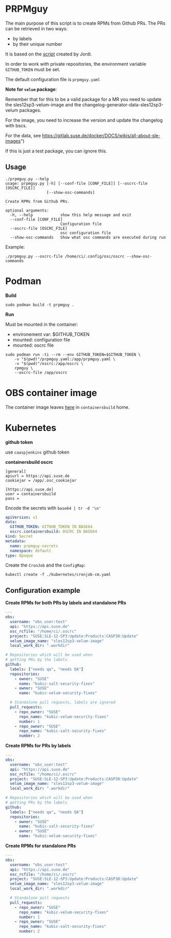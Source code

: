 # PRPMguy

The main purpose of this script is to create RPMs from Github PRs.
The PRs can be retrieved in two ways:
* by labels
* by their unique number

It is based on the [script](https://gitlab.suse.de/docker/automation/blob/master/scripts/create_project_from_pr.py) created by Jordi. 

In order to work with private repositories, the
environment variable `GITHUB_TOKEN` must be set.

The default configuration file is `prpmguy.yaml`


**Note for `velum` package**:

Remember that for this to be a valid package for a MR you need to update the sles12sp3-velum-image and the changelog-generator-data-sles12sp3-velum packages.

For the image, you need to increase the version and update the changelog with bscs.

For the data, see https://gitlab.suse.de/docker/DOCS/wikis/all-about-sle-images")

If this is just a test package, you can ignore this.


## Usage

```console
./prpmguy.py --help
usage: prpmguy.py [-h] [--conf-file [CONF_FILE]] [--oscrc-file [OSCRC_FILE]]
                  [--show-osc-commands]

Create RPMs from Github PRs.

optional arguments:
  -h, --help            show this help message and exit
  --conf-file [CONF_FILE]
                        Configuration file
  --oscrc-file [OSCRC_FILE]
                        osc configuration file
  --show-osc-commands   Show what osc commands are executed during run
```

Example:

```console
./prpmguy.py --oscrc-file /home/ci/.config/osc/oscrc --show-osc-commands
```

# Podman

**Build**

```console
sudo podman build -t prpmguy .
```

**Run**

Must be mounted in the container:
* environement var: $GITHUB_TOKEN
* mounted: configuration file
* mounted: oscrc file

```console
sudo podman run -ti --rm --env GITHUB_TOKEN=$GITHUB_TOKEN \
    -v "$(pwd)"/prpmguy.yaml:/app/prpmguy.yaml \
    -v "$(pwd)"/oscrc:/app/oscrc \
    rpmguy \
    --oscrc-file /app/oscrc
```

# OBS container image

The container image leaves [here](https://build.suse.de/package/show/home:containersbuild:branches:openSUSE.org:openSUSE:Templates:Images:15.0/prpmguy)
in `containersbuild` home.

# Kubernetes

**github token**

use `caaspjenkins` github token

**containersbuild oscrc**

```
[general]
apiurl = https://api.suse.de
cookiejar = /app/.osc_cookiejar

[https://api.suse.de]
user = containersbuild
pass =
```

Encode the secrets with `base64 | tr -d '\n'`

```yaml
apiVersion: v1
data:
  GITHUB_TOKEN: GITHUB_TOKEN IN BASE64
  oscrc.containersbuild: OSCRC IN BASE64
kind: Secret
metadata:
  name: prpmguy-secrets
  namespace: default
type: Opaque
```

Create the `CronJob` and the `ConfigMap`:

```console
kubectl create -f ./kubernetes/cronjob-cm.yaml
```

## Configuration example

**Create RPMs for both PRs by labels and standalone PRs**

```yaml
---
obs:
  username: "obs_user:test"
  api: "https://api.suse.de"
  osc_rcfile: "/home/ci/.oscrc"
  project: "SUSE:SLE-12-SP3:Update:Products:CASP30:Update"
  velum_image_name: "sles12sp3-velum-image"
  local_work_dir: ".workdir"

# Repositories which will be used when
# getting PRs by the labels
github:
  labels: ["needs qa", "needs QA"]
  repositories:
    - owner: "SUSE"
      name: "kubic-salt-security-fixes"
    - owner: "SUSE"
      name: "kubic-velum-security-fixes"

  # Standalone pull requests, labels are ignored
  pull_requests:
    - repo_owner: "SUSE"
      repo_name: "kubic-velum-security-fixes"
      number: 1
    - repo_owner: "SUSE"
      repo_name: "kubic-salt-security-fixes"
      number: 2
```


**Create RPMs for PRs by labels**

```yaml
---
obs:
  username: "obs_user:test"
  api: "https://api.suse.de"
  osc_rcfile: "/home/ci/.oscrc"
  project: "SUSE:SLE-12-SP3:Update:Products:CASP30:Update"
  velum_image_name: "sles12sp3-velum-image"
  local_work_dir: ".workdir"

# Repositories which will be used when
# getting PRs by the labels
github:
  labels: ["needs qa", "needs QA"]
  repositories:
    - owner: "SUSE"
      name: "kubic-salt-security-fixes"
    - owner: "SUSE"
      name: "kubic-velum-security-fixes"
```

**Create RPMs for standalone PRs**

```yaml
---
obs:
  username: "obs_user:test"
  api: "https://api.suse.de"
  osc_rcfile: "/home/ci/.oscrc"
  project: "SUSE:SLE-12-SP3:Update:Products:CASP30:Update"
  velum_image_name: "sles12sp3-velum-image"
  local_work_dir: ".workdir"

  # Standalone pull requests
  pull_requests:
    - repo_owner: "SUSE"
      repo_name: "kubic-velum-security-fixes"
      number: 1
    - repo_owner: "SUSE"
      repo_name: "kubic-salt-security-fixes"
      number: 2
```


